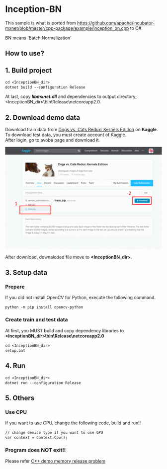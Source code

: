 ﻿# Inception-BN

This sample is what is ported from https://github.com/apache/incubator-mxnet/blob/master/cpp-package/example/inception_bn.cpp to C#. 

BN means 'Batch Normalization'

## How to use?

## 1. Build project

````
cd <InceptionBN_dir>
dotnet build --configuration Release
````

At last, copy ***libmxnet.dll*** and dependencies to output directory; &lt;InceptionBN_dir&gt;\bin\Release\netcoreapp2.0.

## 2. Download demo data

Download train data from [Dogs vs. Cats Redux: Kernels Edition](https://www.kaggle.com/c/dogs-vs-cats-redux-kernels-edition/data) on **Kaggle**.  
To download test data, you must create account of Kaggle.  
After login, go to avobe page and download it.

![Kaggle](images/kaggle.png "Kaggle")

After download, downaloded file move to **<InceptionBN_dir>**.

## 3. Setup data

### Prepare

If you did not install OpenCV for Python, execute the following command.

````
python -m pip install opencv-python
````

### Create train and test data

At first, you MUST build and copy dependency libraries to **<InceptionBN_dir>\bin\Release\netcoreapp2.0**

````
cd <InceptionBN_dir>
setup.bat
````

## 4. Run

````
cd <InceptionBN_dir>
dotnet run --configuration Release
````

## 5. Others

### Use CPU

If you want to use CPU, change the following code, build and run!!

````
// change device type if you want to use GPU
var context = Context.Cpu();
````

### Program does NOT exit!!

Please refer [C++ demo memory release problem](https://github.com/apache/incubator-mxnet/issues/7973)